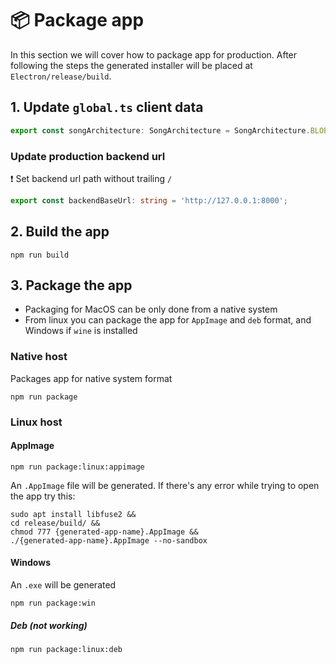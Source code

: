 # 📦 Package app

In this section we will cover how to package app for production. After following the steps the generated installer will be placed at `Electron/release/build`.

## 1. Update `global.ts` client data

```ts
export const songArchitecture: SongArchitecture = SongArchitecture.BLOB_ARCHITECTURE;
```

### Update production backend url

❗ Set backend url path without trailing `/`

```ts
export const backendBaseUrl: string = 'http://127.0.0.1:8000';
```

## 2. Build the app

```console
npm run build
```

## 3. Package the app

* Packaging for MacOS can be only done from a native system
* From linux you can package the app for `AppImage` and `deb` format, and Windows if `wine` is installed


### Native host

Packages app for native system format

```console
npm run package
```

### Linux host

#### AppImage

```console
npm run package:linux:appimage
```

An `.AppImage` file will be generated. If there's any error while trying to open the app try this:

```console
sudo apt install libfuse2 &&
cd release/build/ &&
chmod 777 {generated-app-name}.AppImage &&
./{generated-app-name}.AppImage --no-sandbox
```

#### Windows

An `.exe` will be generated

```console
npm run package:win
```

##### Deb (not working)

```console
npm run package:linux:deb
```
